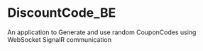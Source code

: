 # DiscountCode_BE
An application to Generate and use random CouponCodes using WebSocket SignalR communication
